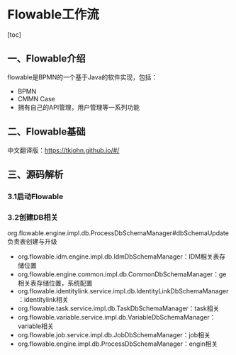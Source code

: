 # Flowable工作流

[toc]

## 一、Flowable介绍

flowable是BPMN的一个基于Java的软件实现，包括：

- BPMN
- CMMN Case
- 拥有自己的API管理，用户管理等一系列功能

## 二、Flowable基础

中文翻译版：https://tkjohn.github.io/#/

## 三、源码解析

### 3.1启动Flowable

### 3.2创建DB相关

org.flowable.engine.impl.db.ProcessDbSchemaManager#dbSchemaUpdate负责表创建与升级

- org.flowable.idm.engine.impl.db.IdmDbSchemaManager：IDM相关表存储位置
- org.flowable.engine.common.impl.db.CommonDbSchemaManager：ge相关表存储位置，系统配置
- org.flowable.identitylink.service.impl.db.IdentityLinkDbSchemaManager：identitylink相关
- org.flowable.task.service.impl.db.TaskDbSchemaManager：task相关
- org.flowable.variable.service.impl.db.VariableDbSchemaManager：variable相关
- org.flowable.job.service.impl.db.JobDbSchemaManager：job相关
- org.flowable.engine.impl.db.ProcessDbSchemaManager：engin相关